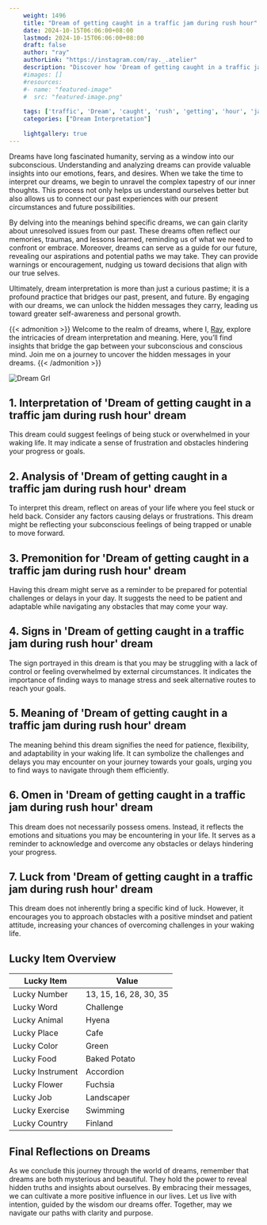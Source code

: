 ```yaml
---
    weight: 1496
    title: "Dream of getting caught in a traffic jam during rush hour"  # Assuming 'title' column exists
    date: 2024-10-15T06:06:00+08:00
    lastmod: 2024-10-15T06:06:00+08:00
    draft: false
    author: "ray"
    authorLink: "https://instagram.com/ray._.atelier"
    description: "Discover how 'Dream of getting caught in a traffic jam during rush hour' can interpret your future and uncover its significant meanings in your life."
    #images: []
    #resources:
    #- name: "featured-image"
    #  src: "featured-image.png"
    
    tags: ['traffic', 'Dream', 'caught', 'rush', 'getting', 'hour', 'jam']
    categories: ["Dream Interpretation"]
    
    lightgallery: true
---
```

    
Dreams have long fascinated humanity, serving as a window into our subconscious. Understanding and analyzing dreams can provide valuable insights into our emotions, fears, and desires. When we take the time to interpret our dreams, we begin to unravel the complex tapestry of our inner thoughts. This process not only helps us understand ourselves better but also allows us to connect our past experiences with our present circumstances and future possibilities.

By delving into the meanings behind specific dreams, we can gain clarity about unresolved issues from our past. These dreams often reflect our memories, traumas, and lessons learned, reminding us of what we need to confront or embrace. Moreover, dreams can serve as a guide for our future, revealing our aspirations and potential paths we may take. They can provide warnings or encouragement, nudging us toward decisions that align with our true selves.

Ultimately, dream interpretation is more than just a curious pastime; it is a profound practice that bridges our past, present, and future. By engaging with our dreams, we can unlock the hidden messages they carry, leading us toward greater self-awareness and personal growth.

{{< admonition >}}
Welcome to the realm of dreams, where I, [Ray](https://instagram.com/ray._.atelier), explore the intricacies of dream interpretation and meaning. Here, you’ll find insights that bridge the gap between your subconscious and conscious mind. Join me on a journey to uncover the hidden messages in your dreams.
{{< /admonition >}}

![Dream Grl](https://cdn.pixabay.com/photo/2017/11/02/03/35/gothic-2910057_1280.jpg "Dream Grl")

## 1. Interpretation of 'Dream of getting caught in a traffic jam during rush hour' dream
 This dream could suggest feelings of being stuck or overwhelmed in your waking life. It may indicate a sense of frustration and obstacles hindering your progress or goals.

## 2. Analysis of 'Dream of getting caught in a traffic jam during rush hour' dream
 To interpret this dream, reflect on areas of your life where you feel stuck or held back. Consider any factors causing delays or frustrations. This dream might be reflecting your subconscious feelings of being trapped or unable to move forward.

## 3. Premonition for 'Dream of getting caught in a traffic jam during rush hour' dream
 Having this dream might serve as a reminder to be prepared for potential challenges or delays in your day. It suggests the need to be patient and adaptable while navigating any obstacles that may come your way.

## 4. Signs in 'Dream of getting caught in a traffic jam during rush hour' dream
 The sign portrayed in this dream is that you may be struggling with a lack of control or feeling overwhelmed by external circumstances. It indicates the importance of finding ways to manage stress and seek alternative routes to reach your goals.

## 5. Meaning of 'Dream of getting caught in a traffic jam during rush hour' dream
 The meaning behind this dream signifies the need for patience, flexibility, and adaptability in your waking life. It can symbolize the challenges and delays you may encounter on your journey towards your goals, urging you to find ways to navigate through them efficiently.

## 6. Omen in 'Dream of getting caught in a traffic jam during rush hour' dream
 This dream does not necessarily possess omens. Instead, it reflects the emotions and situations you may be encountering in your life. It serves as a reminder to acknowledge and overcome any obstacles or delays hindering your progress.

## 7. Luck from 'Dream of getting caught in a traffic jam during rush hour' dream
 This dream does not inherently bring a specific kind of luck. However, it encourages you to approach obstacles with a positive mindset and patient attitude, increasing your chances of overcoming challenges in your waking life.

## Lucky Item Overview
| Lucky Item          | Value              |
|---------------|--------------------|
| Lucky Number        | 13, 15, 16, 28, 30, 35  |
| Lucky Word          | Challenge |
| Lucky Animal        | Hyena |
| Lucky Place         | Cafe     |
| Lucky Color         | Green     |
| Lucky Food          | Baked Potato      |
| Lucky Instrument    | Accordion |
| Lucky Flower        | Fuchsia    |
| Lucky Job           | Landscaper       |
| Lucky Exercise      | Swimming  |
| Lucky Country       | Finland    |


##  Final Reflections on Dreams

As we conclude this journey through the world of dreams, remember that dreams are both mysterious and beautiful. They hold the power to reveal hidden truths and insights about ourselves. By embracing their messages, we can cultivate a more positive influence in our lives. Let us live with intention, guided by the wisdom our dreams offer. Together, may we navigate our paths with clarity and purpose.
